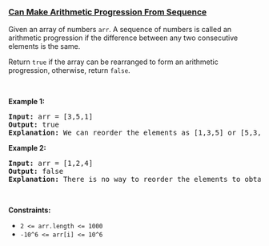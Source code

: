 ### [Can Make Arithmetic Progression From Sequence](https://leetcode.com/problems/can-make-arithmetic-progression-from-sequence)

<p>Given an array of numbers <code>arr</code>.&nbsp;A sequence of numbers is called an arithmetic progression&nbsp;if the difference between any two consecutive elements is the same.</p>

<p>Return <code>true</code>&nbsp;if the array can be rearranged to form an arithmetic progression, otherwise, return <code>false</code>.</p>

<p>&nbsp;</p>
<p><strong>Example 1:</strong></p>

<pre>
<strong>Input:</strong> arr = [3,5,1]
<strong>Output:</strong> true
<strong>Explanation: </strong>We can reorder the elements as [1,3,5] or [5,3,1] with differences 2 and -2 respectively, between each consecutive elements.
</pre>

<p><strong>Example 2:</strong></p>

<pre>
<strong>Input:</strong> arr = [1,2,4]
<strong>Output:</strong> false
<strong>Explanation: </strong>There is no way to reorder the elements to obtain an arithmetic progression.
</pre>

<p>&nbsp;</p>
<p><strong>Constraints:</strong></p>

<ul>
	<li><code>2 &lt;= arr.length &lt;= 1000</code></li>
	<li><code>-10^6 &lt;= arr[i] &lt;= 10^6</code></li>
</ul>
